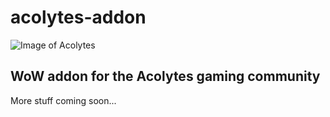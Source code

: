# acolytes-addon

![Image of Acolytes](https://www.acolytesgaming.org/styles/nulumia/tacjet/xenforo/skin/logo.png)

## WoW addon for the Acolytes gaming community

More stuff coming soon...
